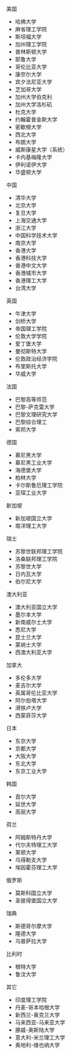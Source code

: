 美国
- 哈佛大学
- 麻省理工学院
- 斯坦福大学
- 加州理工学院
- 普林斯顿大学
- 耶鲁大学
- 哥伦比亚大学
- 康奈尔大学
- 宾夕法尼亚大学
- 芝加哥大学
- 加州大学伯克利
- 加州大学洛杉矶
- 杜克大学
- 约翰霍普金斯大学
- 密歇根大学
- 西北大学
- 布朗大学
- 威斯康星大学（系统）
- 卡内基梅隆大学
- 伊利诺伊大学
- 华盛顿大学

中国
- 清华大学
- 北京大学
- 复旦大学
- 上海交通大学
- 浙江大学
- 中国科学技术大学
- 南京大学
- 香港大学
- 香港科技大学
- 香港中文大学
- 香港城市大学
- 香港理工大学
- 台湾大学

英国
- 牛津大学
- 剑桥大学
- 帝国理工学院
- 伦敦大学学院
- 爱丁堡大学
- 曼彻斯特大学
- 伦敦政治经济学院
- 布里斯托大学
- 华威大学

法国
- 巴黎高等师范
- 巴黎-萨克雷大学
- 巴黎文理研究大学
- 巴黎综合理工
- 索邦大学

德国
- 慕尼黑大学
- 慕尼黑工业大学
- 海德堡大学
- 柏林大学
- 卡尔斯鲁厄理工学院
- 亚琛工业大学

新加坡
- 新加坡国立大学
- 南洋理工大学

瑞士
- 苏黎世联邦理工学院
- 洛桑联邦理工学院
- 苏黎世大学
- 日内瓦大学
- 伯尔尼大学

澳大利亚
- 澳大利亚国立大学
- 墨尔本大学
- 新南威尔士大学
- 悉尼大学
- 昆士兰大学
- 蒙纳士大学
- 西澳大利亚大学

加拿大
- 多伦多大学
- 麦吉尔大学
- 英属哥伦比亚大学
- 阿尔伯塔大学
- 滑铁卢大学
- 西蒙菲莎大学

日本
- 东京大学
- 京都大学
- 大阪大学
- 东北大学
- 东京工业大学

韩国
- 首尔大学
- 延世大学
- 高丽大学

荷兰
- 阿姆斯特丹大学
- 代尔夫特理工大学
- 莱顿大学
- 乌得勒支大学
- 埃因霍芬理工大学

俄罗斯
- 莫斯科国立大学
- 圣彼得堡国立大学

瑞典
- 斯德哥尔摩大学
- 隆德大学
- 乌普萨拉大学

比利时
- 根特大学
- 鲁汶大学

其它
- 印度理工学院
- 丹麦-哥本哈根大学
- 新西兰-奥克兰大学
- 马来西亚-马来亚大学
- 挪威-奥斯陆大学
- 意大利-米兰理工大学
- 奥地利-维也纳大学

